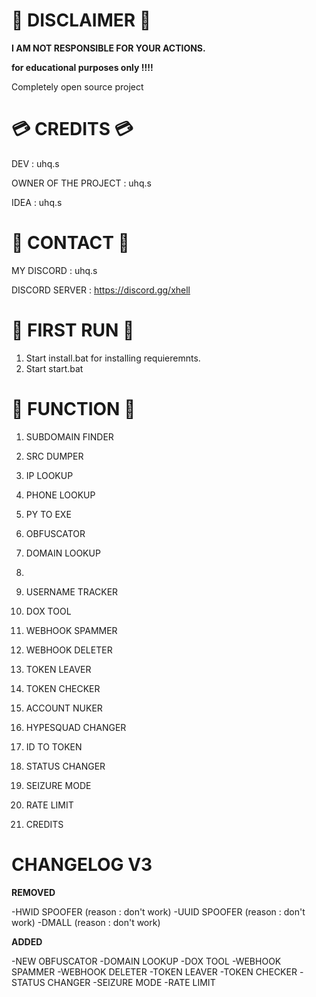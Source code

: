 # 🚨 DISCLAIMER 🚨

**I AM NOT RESPONSIBLE FOR YOUR ACTIONS.**

**for educational purposes only !!!!**

Completely open source project


# 💳  CREDITS 💳

DEV                  : uhq.s

OWNER OF THE PROJECT : uhq.s

IDEA                 : uhq.s


# 📱 CONTACT 📱

MY DISCORD : uhq.s

DISCORD SERVER : https://discord.gg/xhell


# 🥇 FIRST RUN 🥇

1. Start install.bat for installing  requieremnts.
2. Start start.bat 




# 📖 FUNCTION 📖

1. SUBDOMAIN FINDER
2. SRC DUMPER
3. IP LOOKUP
4. PHONE LOOKUP
5. PY TO EXE
6. OBFUSCATOR
7. DOMAIN LOOKUP
8.
9. USERNAME TRACKER
10. DOX TOOL
11. WEBHOOK SPAMMER
12. WEBHOOK DELETER
13. TOKEN LEAVER
14. TOKEN CHECKER
15. ACCOUNT NUKER
16. HYPESQUAD CHANGER
17. ID TO TOKEN
18. STATUS CHANGER
19. SEIZURE MODE
20. RATE LIMIT

0. CREDITS


# CHANGELOG V3


**REMOVED**

-HWID SPOOFER (reason : don't work)
-UUID SPOOFER (reason : don't work)
-DMALL (reason : don't work)


**ADDED**

-NEW OBFUSCATOR
-DOMAIN LOOKUP
-DOX TOOL
-WEBHOOK SPAMMER
-WEBHOOK DELETER
-TOKEN LEAVER
-TOKEN CHECKER
-STATUS CHANGER
-SEIZURE MODE
-RATE LIMIT

